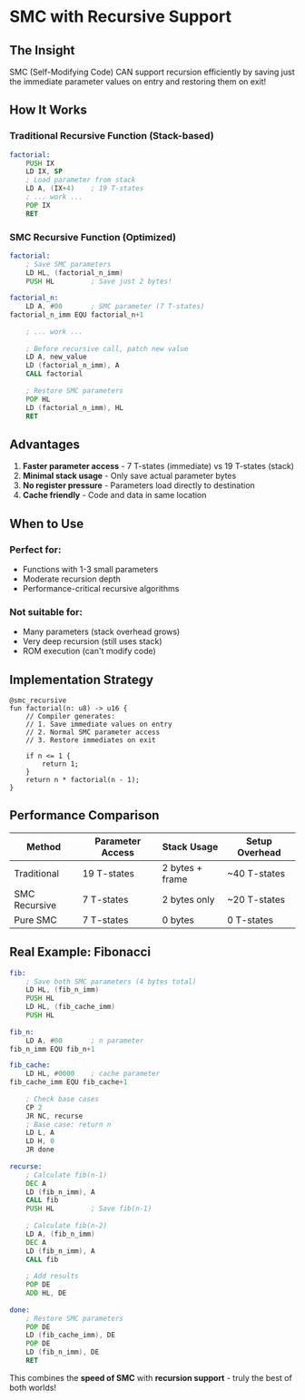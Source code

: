 # SMC with Recursive Support

## The Insight

SMC (Self-Modifying Code) CAN support recursion efficiently by saving just the immediate parameter values on entry and restoring them on exit!

## How It Works

### Traditional Recursive Function (Stack-based)
```asm
factorial:
    PUSH IX
    LD IX, SP
    ; Load parameter from stack
    LD A, (IX+4)    ; 19 T-states
    ; ... work ...
    POP IX
    RET
```

### SMC Recursive Function (Optimized)
```asm
factorial:
    ; Save SMC parameters
    LD HL, (factorial_n_imm)
    PUSH HL         ; Save just 2 bytes!
    
factorial_n:
    LD A, #00       ; SMC parameter (7 T-states)
factorial_n_imm EQU factorial_n+1
    
    ; ... work ...
    
    ; Before recursive call, patch new value
    LD A, new_value
    LD (factorial_n_imm), A
    CALL factorial
    
    ; Restore SMC parameters
    POP HL
    LD (factorial_n_imm), HL
    RET
```

## Advantages

1. **Faster parameter access** - 7 T-states (immediate) vs 19 T-states (stack)
2. **Minimal stack usage** - Only save actual parameter bytes
3. **No register pressure** - Parameters load directly to destination
4. **Cache friendly** - Code and data in same location

## When to Use

### Perfect for:
- Functions with 1-3 small parameters
- Moderate recursion depth
- Performance-critical recursive algorithms

### Not suitable for:
- Many parameters (stack overhead grows)
- Very deep recursion (still uses stack)
- ROM execution (can't modify code)

## Implementation Strategy

```minz
@smc_recursive
fun factorial(n: u8) -> u16 {
    // Compiler generates:
    // 1. Save immediate values on entry
    // 2. Normal SMC parameter access
    // 3. Restore immediates on exit
    
    if n <= 1 {
        return 1;
    }
    return n * factorial(n - 1);
}
```

## Performance Comparison

| Method | Parameter Access | Stack Usage | Setup Overhead |
|--------|-----------------|-------------|----------------|
| Traditional | 19 T-states | 2 bytes + frame | ~40 T-states |
| SMC Recursive | 7 T-states | 2 bytes only | ~20 T-states |
| Pure SMC | 7 T-states | 0 bytes | 0 T-states |

## Real Example: Fibonacci

```asm
fib:
    ; Save both SMC parameters (4 bytes total)
    LD HL, (fib_n_imm)
    PUSH HL
    LD HL, (fib_cache_imm)
    PUSH HL
    
fib_n:
    LD A, #00       ; n parameter
fib_n_imm EQU fib_n+1

fib_cache:
    LD HL, #0000    ; cache parameter  
fib_cache_imm EQU fib_cache+1
    
    ; Check base cases
    CP 2
    JR NC, recurse
    ; Base case: return n
    LD L, A
    LD H, 0
    JR done
    
recurse:
    ; Calculate fib(n-1)
    DEC A
    LD (fib_n_imm), A
    CALL fib
    PUSH HL         ; Save fib(n-1)
    
    ; Calculate fib(n-2)
    LD A, (fib_n_imm)
    DEC A
    LD (fib_n_imm), A
    CALL fib
    
    ; Add results
    POP DE
    ADD HL, DE
    
done:
    ; Restore SMC parameters
    POP DE
    LD (fib_cache_imm), DE
    POP DE
    LD (fib_n_imm), DE
    RET
```

This combines the **speed of SMC** with **recursion support** - truly the best of both worlds!